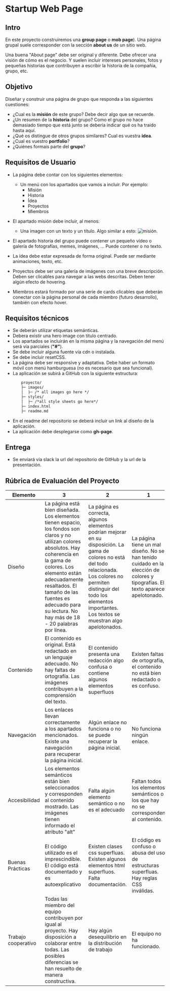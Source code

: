 # Startup Web Page

## Intro
En este proyecto construiremos una **group page** o **mob page**). Una página grupal suele corresponder con la sección **about us** de un sitio web.

Una buena "About page" debe ser original y diferente. Debe ofrecer una visión de cómo es el negocio. Y suelen incluir intereses personales, fotos y pequeñas historias que contribuyen a escribir la historia de la compañía, grupo, etc.

## Objetivo

Diseñar y construir una página de grupo que responda a las siguientes cuestiones:

- ¿Cual es la **misión** de este grupo? Debe decir algo que se recuerde.
- ¿Un resumen de la **historia** del grupo? Como el grupo no hace demasiado tiempo que está junto se debería indicar qué os ha traído hasta aquí.
- ¿Qué os distingue de otros grupos similares? Cual es vuestra **idea**.
- ¿Cual es vuestro **portfolio**?
- ¿Quiénes formais parte del **grupo**?

## Requisitos de Usuario
- La página debe contar con los siguientes elementos:
  - Un menú con los apartados que vamos a incluir. Por ejemplo:
    - Misión
    - Historia
    - Ídea
    - Proyectos
    - Miembros

- El apartado misión debe incluir, al menos:
  - Una imagen con un texto y un título. Algo similar a esto:
![misión](https://i.imgur.com/yFOaJqo.png).

- El apartado historia del grupo puede contener un pequeño vídeo o galería de fotografías, memes, imágenes, ... Puede contener o no texto.

- La ídea debe estar expresada de forma original. Puede ser mediante animaciones, texto, etc.

- Proyectos debe ser una galería de imágenes con una breve descripción. Deben ser clicables para navegar a las webs descritas. Deben tener algún efecto de hovering.

- Miembros estará formado por una serie de cards clicables que deberán conectar con la página personal de cada miembro (futuro desarrollo), también con efecto hover.

## Requisitos técnicos

- Se deberán utilizar etiquetas semánticas.
- Debera existir una hero image con título centrado.
- Los apartados se incluirán en la misma página y la navegación del menú será vía parciales (**"#"**).
- Se debe incluir alguna fuente vía cdn o instalada.
- Se debe incluir resetCSS.
- La página debe ser responsive y adaptativa. Debe haber un formato móvil con menú hamburguesa (no es necesario que sea funcional).
- La aplicación se subirá a GitHub con la siguiente estructura:
 ```html
        proyecto/
        ├─ images/
        │  ├─ /* all images go here */
        ├─ styles/
        │  ├─ /*all style sheets go here*/
        ├─ index.html
        ├─ readme.md
 ```
- En el readme del repositorio se deberá incluir un link al diseño de la aplicación.
- La aplicación debe desplegarse como **gh-page**.

## Entrega

- Se enviará vía slack la url del repositorio de GitHub y la url de la presentación.

## Rúbrica de Evaluación del Proyecto

|Elemento|3|2|1|
|---|---|---|---|
|Diseño|La página está bien diseñada. Los elementos tienen espacio, los fondos son claros y no utilizan colores absolutos. Hay coherencia en la gama de colores. Los elemento están adecuadamente resaltados. El tamaño de las fuentes es adecuado para su lectura. No hay más de 18 - 20 palabras por línea.|La página es correcta, algunos elementos podrían mejorar en su disposición. La gama de colores no está del todo relacionada. Los colores no permiten distinguir del todo los elementos importantes. Los textos se muestran algo apelotonados.|La página tiene un mal diseño. No se han tenido cuidado en la elección de colores y tipografías. El texto aparece apelotonado.|
|Contenido|El contenido es original. Está redactado en un lenguaje adecuado. No hay faltas de ortografía. Las imágenes contribuyen a la comprensión del texto.| El contenido presenta una redacción algo confusa o contiene algunos elementos superfluos|Existen faltas de ortografía, el contenido no está bien redactado o es confuso.|
|Navegación|Los enlaces llevan correctamente a los apartados mencionados. Existe una navegación para recuperar la página inicial.|Algún enlace no funciona o no se puede recuperar la página inicial.|No funciona ningún enlace.|
|Accesibilidad|Los elementos semánticos están bien seleccionados y corresponden al contenido mostrado. Las imágenes tienen informado el atributo "alt"|Falta algún elemento semántico o no es el adecuado|Faltan todos los elementos semánticos o los que hay no se corresponden al contenido.|
|Buenas Prácticas|El código utilizado es el imprescindible. El código está documentado y es autoexplicativo|Existen clases css superfluas. Existen algunos elementos html superfluos. Falta documentación.|El código es confuso o abusa del uso de estructuras superfluas. Hay reglas CSS inválidas.|
|Trabajo cooperativo|Todas las miembro del equipo contribuyen por igual al proyecto. Hay disposición a colaborar entre todas. Las posibles diferencias se han resuelto de manera constructiva.|Hay algún desequilibrio en la distribución de trabajo|El equipo no ha funcionado.|
